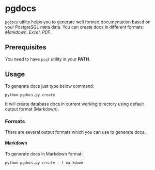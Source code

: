 # pgdocs

`pgdocs` utility helps you to generate well formed documentation based on your PostgreSQL meta data. You can create docs in different formats: *Markdown*, *Excel*, *PDF*.

## Prerequisites

You need to have `psql` utility in your **PATH**.

## Usage

To generate docs just type below command:

```shell
python pgdocs.py create
```

It will create database docs in current working directory using default output format (Markdown).

### Formats

There are several output formats which you can use to generate docs.

#### Markdown

To generate docs in Markdown format:

```shell
python pgdocs.py create --f markdown
```
